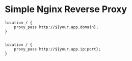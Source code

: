 # Simple Nginx Reverse Proxy  
  
    location / {
        proxy_pass http://${your.app.domain};
    }
  
  
    location / {
        proxy_pass http://${your.app.ip:port};
    }